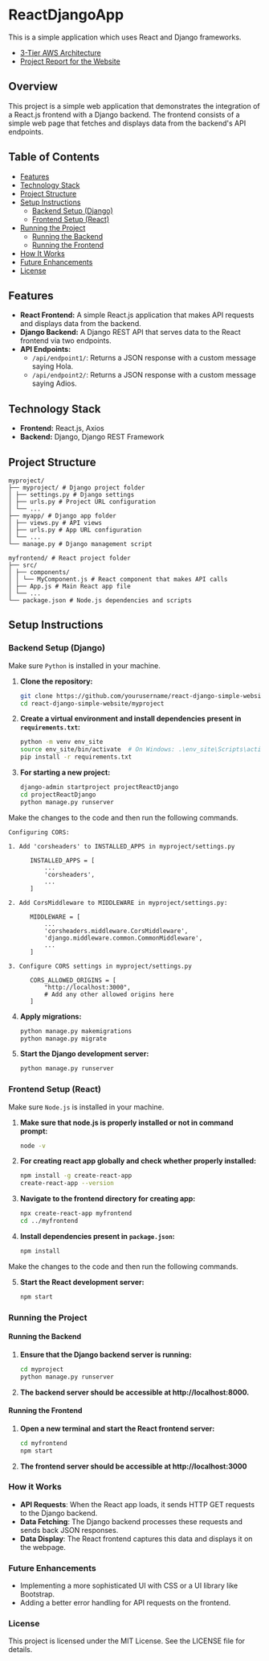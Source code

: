 # ReactDjangoApp
This is a simple application which uses React and Django frameworks.
- [3-Tier AWS Architecture](#features)
- [Project Report for the Website](#technology-stack)
  
## Overview

This project is a simple web application that demonstrates the integration of a React.js frontend with a Django backend. The frontend consists of a simple web page that fetches and displays data from the backend's API endpoints.

## Table of Contents
- [Features](#features)
- [Technology Stack](#technology-stack)
- [Project Structure](#project-structure)
- [Setup Instructions](#setup-instructions)
  - [Backend Setup (Django)](#backend-setup-django)
  - [Frontend Setup (React)](#frontend-setup-react)
- [Running the Project](#running-the-project)
  - [Running the Backend](#running-the-backend)
  - [Running the Frontend](#running-the-frontend)
- [How It Works](#how-it-works)
- [Future Enhancements](#future-enhancements)
- [License](#license)

## Features

- **React Frontend:** A simple React.js application that makes API requests and displays data from the backend.
- **Django Backend:** A Django REST API that serves data to the React frontend via two endpoints.
- **API Endpoints:**
  - `/api/endpoint1/`: Returns a JSON response with a custom message saying Hola.
  - `/api/endpoint2/`: Returns a JSON response with a custom message saying Adios.
 
## Technology Stack

- **Frontend:** React.js, Axios
- **Backend:** Django, Django REST Framework

## Project Structure

```
myproject/
├── myproject/ # Django project folder
│ ├── settings.py # Django settings
│ ├── urls.py # Project URL configuration
│ └── ...
├── myapp/ # Django app folder
│ ├── views.py # API views
│ ├── urls.py # App URL configuration
│ └── ...
└── manage.py # Django management script

myfrontend/ # React project folder
├── src/
│ ├── components/
│ │ └── MyComponent.js # React component that makes API calls
│ ├── App.js # Main React app file
│ └── ...
└── package.json # Node.js dependencies and scripts
```

## Setup Instructions

### Backend Setup (Django)

Make sure ```Python``` is installed in your machine.

1. **Clone the repository:**
   ```bash
   git clone https://github.com/yourusername/react-django-simple-website.git
   cd react-django-simple-website/myproject

2. **Create a virtual environment and install dependencies present in ```requirements.txt```:**
   ```bash
   python -m venv env_site
   source env_site/bin/activate  # On Windows: .\env_site\Scripts\activate.ps1
   pip install -r requirements.txt

3. **For starting a new project:**
   ```bash
   django-admin startproject projectReactDjango
   cd projectReactDjango
   python manage.py runserver

Make the changes to the code and then run the following commands.
```
Configuring CORS:

1. Add 'corsheaders' to INSTALLED_APPS in myproject/settings.py

      INSTALLED_APPS = [
          ...
          'corsheaders',
          ...
      ]

2. Add CorsMiddleware to MIDDLEWARE in myproject/settings.py:

      MIDDLEWARE = [
          ...
          'corsheaders.middleware.CorsMiddleware',
          'django.middleware.common.CommonMiddleware',
          ...
      ]

3. Configure CORS settings in myproject/settings.py

      CORS_ALLOWED_ORIGINS = [
          "http://localhost:3000",
          # Add any other allowed origins here
      ]

```
4. **Apply migrations:**
   ```bash
   python manage.py makemigrations
   python manage.py migrate

5. **Start the Django development server:**
   ```bash
   python manage.py runserver

### Frontend Setup (React)

Make sure ```Node.js``` is installed in your machine.

1. **Make sure that node.js is properly installed or not in command prompt:**
   ```bash
   node -v

2. **For creating react app globally and check whether properly installed:**
   ```bash
   npm install -g create-react-app
   create-react-app --version 


3. **Navigate to the frontend directory for creating app:**
   ```bash
   npx create-react-app myfrontend
   cd ../myfrontend

4. **Install dependencies present in ```package.json```:**
   ```bash
   npm install 

Make the changes to the code and then run the following commands.

5. **Start the React development server:**
   ```bash
   npm start  

### Running the Project

#### Running the Backend

1. **Ensure that the Django backend server is running:**
   ```bash
   cd myproject
   python manage.py runserver

2. **The backend server should be accessible at http://localhost:8000.**
   
#### Running the Frontend

1. **Open a new terminal and start the React frontend server:**
   ```bash
   cd myfrontend
   npm start

2. **The frontend server should be accessible at http://localhost:3000**


### How it Works
- **API Requests**: When the React app loads, it sends HTTP GET requests to the Django backend.
- **Data Fetching**: The Django backend processes these requests and sends back JSON responses.
- **Data Display**: The React frontend captures this data and displays it on the webpage.

### Future Enhancements
- Implementing a more sophisticated UI with CSS or a UI library like Bootstrap.
- Adding a better error handling for API requests on the frontend.


### License
This project is licensed under the MIT License. See the LICENSE file for details.
